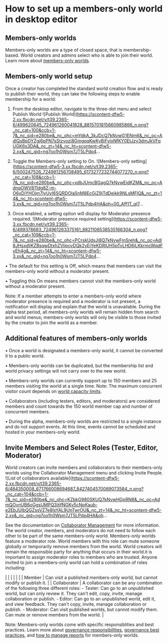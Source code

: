 # How to set up a members-only world in desktop editor

## Members-only worlds

Members-only worlds are a type of closed space, that is membership-based. World creators and admins select who is able to join their world. Learn more about [members-only worlds](https://www.meta.com/help/quest/articles/horizon/explore-horizon-worlds/members-only-worlds/).

## Members-only world setup

Once a creator has completed the standard world creation flow and is ready to publish their world, they can take the following steps to enable membership for a world:

1. From the desktop editor, navigate to the three-dot menu and select Publish World ![Publish World](https://scontent-dfw5-2.xx.fbcdn.net/v/t39.2365-6/499620645_724961260041828_8815701815660985866_n.png?_nc_cat=100&ccb=1-7&_nc_sid=e280be&_nc_ohc=mYdkA_3kJDcQ7kNvwG1ENm6&_nc_oc=AdlQsBpDYZgj6pPN7sStzyozi8GmgpqKwKyBiFvlxNfKY0EtJzy3dmJkVFqUGK6s3DA&_nc_zt=14&_nc_ht=scontent-dfw5-2.xx&_nc_gid=ng7oo1h0Wsm7JT5LPdp4...

2. Toggle the Members-only setting to On. ![Members-only setting](https://scontent-dfw5-3.xx.fbcdn.net/v/t39.2365-6/500247526_724961256708495_6173277232744077270_n.png?_nc_cat=108&ccb=1-7&_nc_sid=e280be&_nc_ohc=xdbJUmcBGagQ7kNvwEidKZM&_nc_oc=AdnqOWV811dg8Z-m-O6xDiYHOjm7IyUvI6SQRDOla5nM8EcGiZ9jTdDeikk9NLsMFlQ&_nc_zt=14&_nc_ht=scontent-dfw5-3.xx&_nc_gid=ng7oo1h0Wsm7JT5LPdp4HA&oh=00_Aff1T_gI7...

3. Once enabled, a setting option will display for Moderator presence required. ![Moderator presence required setting](https://scontent-dfw5-3.xx.fbcdn.net/v/t39.2365-6/499378683_724961263375161_8821108538535166304_n.png?_nc_cat=109&ccb=1-7&_nc_sid=e280be&_nc_ohc=PCrskUdsJi8Q7kNvwFmSreh&_nc_oc=Adl8JHsxdliKZBsqwDtxhZVlipcvDQk2yEjYeKDRlUH5pTvLHD6jLKkrmcWqdFyEh4g&_nc_zt=14&_nc_ht=scontent-dfw5-3.xx&_nc_gid=ng7oo1h0Wsm7JT5LPdp4...

• The default for this setting is Off, which means that members can visit the members-only world without a moderator present.

• Toggling this On means members cannot visit the members-only world without a moderator present.

Note: If a member attempts to enter a members-only world where moderator presence is required and a moderator is not present, a notification will display and explain that the world is unavailable. During the alpha test period, all members-only worlds will remain hidden from search and world menus; members-only worlds will only be visible to those invited by the creator to join the world as a member.

## Additional features of members-only worlds

• Once a world is designated a members-only world, it cannot be converted it to a public world.

• Members-only worlds can be duplicated, but the membership list and world privacy settings will not carry over to the new world.

• Members-only worlds can currently support up to 150 members and 25 members visiting the world at a single time. Note: The maximum concurrent visitor count depends on [world capacity limits](https://developers.meta.com/horizon-worlds/learn/documentation/desktop-editor/getting-started/world-capacity).

• Collaborators (including testers, editors, and moderators) are considered members and count towards the 150 world member cap and number of concurrent members.

• During the alpha, members-only worlds are restricted to a single instance and do not support events. At this time, events cannot be scheduled and hosted in your members-only world.

## Invite Members and Select Roles (Tester, Editor, Moderator)

World creators can invite members and collaborators to their members-only worlds using the Collaborator Management menu and clicking Invite People. ![List of collaborators available](https://scontent-dfw5-2.xx.fbcdn.net/v/t39.2365-6/484350008_671766008694687_8427404570089073584_n.png?_nc_cat=104&ccb=1-7&_nc_sid=e280be&_nc_ohc=KZbkG980SKUQ7kNvwHGpRN8&_nc_oc=AdmQOvnUB6oGgsUMPQ3itifNGKv5cNpKaub-e2EbJUlbQGZssVZ7e8lsYAL9UnTwrOU&_nc_zt=14&_nc_ht=scontent-dfw5-2.xx&_nc_gid=ng7oo1h0Wsm7JT5LPdp4HA&oh...

See the documentation on [Collaborator Management](https://developers.meta.com/horizon-worlds/learn/documentation/desktop-editor/getting-started/collaborator-management) for more information. The world creator, members, and moderators do not need to follow each other to be part of the same members-only world. Members-only worlds feature a moderator role. World members with this role can mute someone globally or temporarily remove members from the world. World creators will remain the responsible party for anything that occurs in their world.it is important to assign moderator roles to members who are trusted. Anyone invited to join a members-only world can hold a combination of roles including:

|  |  |
|  |  |
| Member | Can visit a published members-only world, but cannot modify or publish it. |
| Collaborator | A collaborator can be any combination of the following three different roles: - Tester: Can go to an unpublished world, but can only review it. They can't edit, copy, invite, manage collaboration or publish. - Editor: Can go to an unpublished world, edit it, and view feedback. They can't copy, invite, manage collaboration or publish. - Moderator: Can visit published worlds, but cannot modify them. Can mute or remove members from the world.  |

Note: Members-only worlds come with specific responsiblities and best practices. Learn more about [governance responsibilities](https://developers.meta.com/horizon-worlds/learn/documentation/safety-and-privacy/creator-responsibilities-members-only-worlds), [governance best practices](https://developers.meta.com/horizon-worlds/learn/documentation/safety-and-privacy/governance-members-only-worlds), and [how to manage reports](https://developers.meta.com/horizon-worlds/learn/documentation/safety-and-privacy/manage-reports-members-only-worlds) for members-only worlds.
